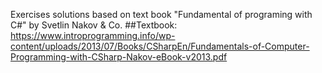 Exercises solutions based on text book "Fundamental of programing with C#" by Svetlin Nakov & Co.
##Textbook:
https://www.introprogramming.info/wp-content/uploads/2013/07/Books/CSharpEn/Fundamentals-of-Computer-Programming-with-CSharp-Nakov-eBook-v2013.pdf

